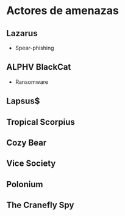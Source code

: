 # Actores de amenazas

## Lazarus

- Spear-phishing

## ALPHV BlackCat

- Ransomware

## Lapsus$

## Tropical Scorpius

## Cozy Bear

## Vice Society

## Polonium

## The Cranefly Spy
